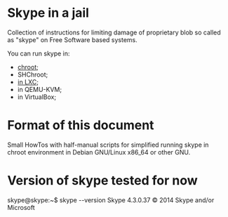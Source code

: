 Skype in a jail
===============

Collection of instructions for limiting damage of proprietary
blob so called as "skype" on Free Software based systems.

You can run skype in:
 - [chroot](https://github.com/mn3m0nic/skype-in-chroot/blob/master/install-howto.txt);
 - SHChroot;
 - [in LXC](https://github.com/mn3m0nic/skype-in-chroot/blob/master/install-in-LXC-howto.txt);
 - in QEMU-KVM;
 - in VirtualBox;


Format of this document
=======================
Small HowTos with half-manual scripts for simplified running skype
in chroot environment in Debian GNU/Linux x86_64 or other GNU.


Version of skype tested for now
===============================

skype@skype:~$ skype --version
Skype 4.3.0.37
© 2014 Skype and/or Microsoft

